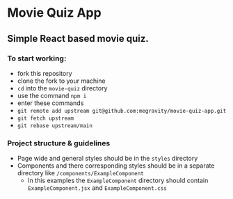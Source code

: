 # Movie Quiz App

## Simple React based movie quiz.

### To start working:

- fork this repository
- clone the fork to your machine
- `cd` into the `movie-quiz` directory
- use the command `npm i`
- enter these commands 
- ```git remote add upstream git@github.com:megravity/movie-quiz-app.git```
- ```git fetch upstream```
- ```git rebase upstream/main```

### Project structure & guidelines

- Page wide and general styles should be in the `styles` directory
- Components and there corresponding styles should be in a separate directory like `/components/ExampleComponent`
  - In this examples the `ExampleComponent` directory should contain `ExampleComponent.jsx` and `ExampleComponent.css`
